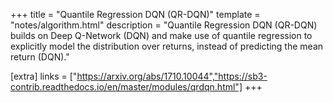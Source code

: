 +++
title = "Quantile Regression DQN (QR-DQN)"
template = "notes/algorithm.html"
description = "Quantile Regression DQN (QR-DQN) builds on Deep Q-Network (DQN) and make use of quantile regression to explicitly model the distribution over returns, instead of predicting the mean return (DQN)."

[extra]
links = ["https://arxiv.org/abs/1710.10044","https://sb3-contrib.readthedocs.io/en/master/modules/qrdqn.html"]
+++
